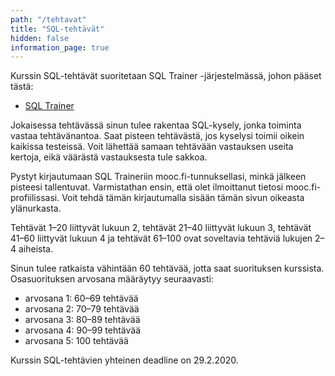 ```yaml
---
path: "/tehtavat"
title: "SQL-tehtävät"
hidden: false
information_page: true
---
```


Kurssin SQL-tehtävät suoritetaan SQL Trainer -järjestelmässä,
johon pääset tästä:

* [SQL Trainer](https://ahslaaks.users.cs.helsinki.fi/sqltrainer/)

Jokaisessa tehtävässä sinun tulee rakentaa SQL-kysely,
jonka toiminta vastaa tehtävänantoa.
Saat pisteen tehtävästä, jos kyselysi toimii oikein kaikissa testeissä.
Voit lähettää samaan tehtävään vastauksen useita kertoja,
eikä väärästä vastauksesta tule sakkoa.

Pystyt kirjautumaan SQL Traineriin mooc.fi-tunnuksellasi,
minkä jälkeen pisteesi tallentuvat.
Varmistathan ensin, että olet ilmoittanut tietosi mooc.fi-profiilissasi.
Voit tehdä tämän kirjautumalla sisään tämän sivun oikeasta ylänurkasta.

Tehtävät 1–20 liittyvät lukuun 2,
tehtävät 21–40 liittyvät lukuun 3,
tehtävät 41–60 liittyvät lukuun 4 ja
tehtävät 61–100 ovat soveltavia tehtäviä
lukujen 2–4 aiheista.

Sinun tulee ratkaista vähintään 60 tehtävää,
jotta saat suorituksen kurssista.
Osasuorituksen arvosana määräytyy seuraavasti:

* arvosana 1: 60–69 tehtävää
* arvosana 2: 70–79 tehtävää
* arvosana 3: 80–89 tehtävää
* arvosana 4: 90–99 tehtävää
* arvosana 5: 100 tehtävää

Kurssin SQL-tehtävien yhteinen deadline on 29.2.2020.
